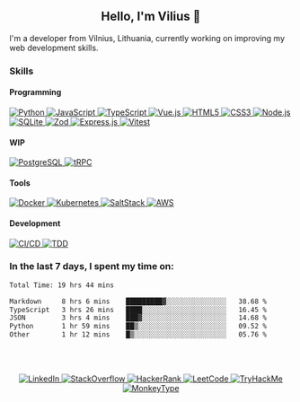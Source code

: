 <h2 align=center>Hello, I'm Vilius 👋</h2>

I'm a developer from Vilnius, Lithuania, currently working on improving my web development skills.

### Skills
#### Programming

<a href="https://python.org">
  <img alt="Python" src="https://shields.io/badge/Python-3670A0.svg?logo=python&logoColor=ffdd54">
</a>
<a href="https://developer.mozilla.org/en-US/docs/Web/JavaScript">
  <img alt="JavaScript" src="https://shields.io/badge/JavaScript-F7DF1E.svg?logo=JavaScript&logoColor=000">
</a>
<a href="https://typescriptlang.org">
  <img alt="TypeScript" src="https://shields.io/badge/TypeScript-007ACC.svg?logo=typescript&logoColor=white">
</a>
<a href="https://vuejs.org">
  <img alt="Vue.js" src="https://shields.io/badge/Vue.js-35495E.svg?logo=vuedotjs&logoColor=4FC08D">
</a>
<a href="https://developer.mozilla.org/en-US/docs/Glossary/HTML5">
  <img alt="HTML5" src="https://shields.io/badge/HTML-%23E34F26.svg?logo=html5&logoColor=white">
</a>
<a href="https://w3.org/Style/CSS">
  <img alt="CSS3" src="https://shields.io/badge/CSS-%231572B6.svg?logo=css3&logoColor=white">
</a>
<a href="https://nodejs.org">
  <img alt="Node.js" src="https://shields.io/badge/Node.js-0D121C.svg?logo=node.js&logoColor=5FA04E">
</a>
<a href="https://sqlite.org">
  <img alt="SQLite" src="https://shields.io/badge/SQLite-003B57.svg?logo=sqlite&logoColor=66B0E4">
</a>
<a href="https://zod.dev">
  <img alt="Zod" src="https://shields.io/badge/Zod-000000.svg?logo=Zod&logoColor=3068B7">
</a>
<a href="https://expressjs.com">
  <img alt="Express.js" src="https://shields.io/badge/Express.js-000000.svg?logo=express&logoColor=white">
</a>
<a href="https://vitest.dev">
  <img alt="Vitest" src="https://shields.io/badge/Vitest-6E9F18.svg?logo=vitest&logoColor=FCC72B">
</a>

#### WIP

<a href="https://postgresql.org">
  <img alt="PostgreSQL" src="https://shields.io/badge/PostgreSQL-4169e1.svg?logo=postgresql&logoColor=white">
</a>
<a href="https://trpc.io">
  <img alt="tRPC" src="https://shields.io/badge/tRPC-2596BE.svg?logo=trpc&logoColor=white">
</a>

#### Tools

<a href="https://docker.com">
  <img alt="Docker" src="https://shields.io/badge/Docker-2496ED.svg?logo=docker&logoColor=fff">
</a>
<a href="https://kubernetes.io">
  <img alt="Kubernetes" src="https://shields.io/badge/Kubernetes-326CE5.svg?logo=kubernetes&logoColor=fff">
</a>
<a href="https://saltproject.io">
  <img alt="SaltStack" src="https://shields.io/badge/SaltStack-57BCAD.svg?logo=salt-project&logoColor=fff">
</a>
<a href="https://aws.amazon.com">
  <img alt="AWS" src="https://shields.io/badge/AWS-232F3E.svg?logo=amazon-web-services&logoColor=EC912D">
</a>

#### Development


<a href="https://redhat.com/en/topics/devops/what-is-ci-cd">
<img alt="CI/CD" src="https://shields.io/badge/CI/CD-193446.svg?logoColor=EC912D">
</a>
<a href="https://testdriven.io/test-driven-development">
<img alt="TDD" src="https://shields.io/badge/TDD-193446.svg?logoColor=EC912D">
</a>

### In the last 7 days, I spent my time on:
<!--START_SECTION:waka-->

```txt
Total Time: 19 hrs 44 mins

Markdown     8 hrs 6 mins    █████████▓░░░░░░░░░░░░░░░   38.68 %
TypeScript   3 hrs 26 mins   ████░░░░░░░░░░░░░░░░░░░░░   16.45 %
JSON         3 hrs 4 mins    ███▓░░░░░░░░░░░░░░░░░░░░░   14.68 %
Python       1 hr 59 mins    ██▒░░░░░░░░░░░░░░░░░░░░░░   09.52 %
Other        1 hr 12 mins    █▒░░░░░░░░░░░░░░░░░░░░░░░   05.76 %
```

<!--END_SECTION:waka-->
<br><br>

<p align=center>
  <a href="https://www.linkedin.com/in/vilius1">
    <img alt="LinkedIn" src="https://shields.io/badge/vilius1-0A66C2.svg?logo=linkedin&logoColor=fff">
  </a>
  <a href="https://stackoverflow.com/users/8677878">
    <img alt="StackOverflow" src="https://shields.io/badge/-FE7A16.svg?logo=stack-overflow&logoColor=white">
  </a>
  <a href="https://www.hackerrank.com/profile/vilius1">
    <img alt="HackerRank" src="https://shields.io/badge/vilius1-0E141E.svg?logo=hackerrank&logoColor=2EC866">
  </a>
  <a href="https://leetcode.com/vilius1">
    <img alt="LeetCode" src="https://shields.io/badge/dynamic/json?labelColor=black&color=%23ffa116&label=solved&query=solvedOverTotal&url=https%3A%2F%2Fleetcode-badge.vercel.app%2Fapi%2Fusers%2Fvilius1&logo=leetcode&logoColor=yellow">
  </a>
  <a href="https://tryhackme.com/p/v11">
    <img alt="TryHackMe" src="https://shields.io/badge/dynamic/json?url=https%3A%2F%2Ftryhackme.com%2Fapi%2Fuser%2Frank%2Fv1&query=userRank&logo=tryhackme&logoColor=C11111&label=rank&labelColor=1C2538&color=6E9A23">
  </a>
  <a href="https://monkeytype.com/profile/v11">
    <img alt="MonkeyType" src="https://shields.io/badge/102-E2B714.svg?logo=monkeytype&logoColor=E2B714&label=wpm&logo-color=E2B714">
  </a>
</p>
